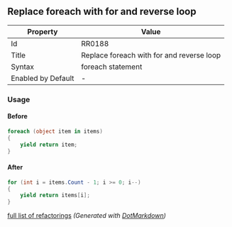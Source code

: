 ## Replace foreach with for and reverse loop

| Property           | Value                                     |
| ------------------ | ----------------------------------------- |
| Id                 | RR0188                                    |
| Title              | Replace foreach with for and reverse loop |
| Syntax             | foreach statement                         |
| Enabled by Default | \-                                        |

### Usage

#### Before

```csharp
foreach (object item in items)
{
    yield return item;
}
```

#### After

```csharp
for (int i = items.Count - 1; i >= 0; i--)
{
    yield return items[i];
}
```

[full list of refactorings](Refactorings.md)
*\(Generated with [DotMarkdown](http://github.com/JosefPihrt/DotMarkdown)\)*